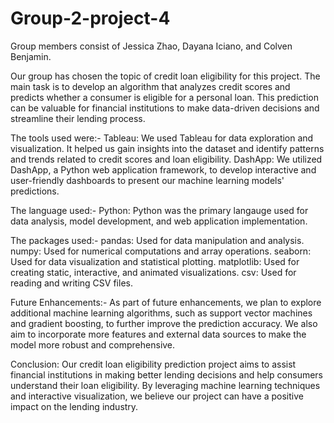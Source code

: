# Group-2-project-4
Group members consist of Jessica Zhao, Dayana Iciano, and Colven Benjamin.

Our group has chosen the topic of credit loan eligibility for this project. The main task is to develop an algorithm that 
analyzes credit scores and predicts whether a consumer is eligible for a personal loan. This prediction can be valuable for
financial institutions to make data-driven decisions and streamline their lending process. 

The tools used were:- 
Tableau: We used Tableau for data exploration and visualization. It helped us gain insights into the dataset and identify 
patterns and trends related to credit scores and loan eligibility. 
DashApp: We utilized DashApp, a Python web application framework, to develop interactive and user-friendly dashboards to present 
our machine learning models' predictions. 

The language used:- 
Python: Python was the primary langauge used for data analysis, model development, and web application implementation. 

The packages used:- 
pandas: Used for data manipulation and analysis. 
numpy: Used for numerical computations and array operations.
seaborn: Used for data visualization and statistical plotting.
matplotlib: Used for creating static, interactive, and animated visualizations.
csv: Used for reading and writing CSV files. 

Future Enhancements:- 
As part of future enhancements, we plan to explore additional machine learning algorithms, such as support vector machines and 
gradient boosting, to further improve the prediction accuracy. We also aim to incorporate more features and external data sources
to make the model more robust and comprehensive. 

Conclusion:
Our credit loan eligibility prediction project aims to assist financial institutions in making better lending decisions and help 
consumers understand their loan eligibility. By leveraging machine learning techniques and interactive visualization, we believe
our project can have a positive impact on the lending industry.

